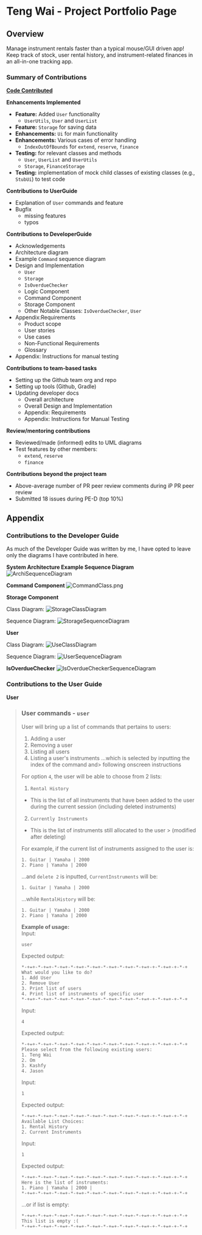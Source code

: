 # Teng Wai - Project Portfolio Page

## Overview

Manage instrument rentals faster than a typical mouse/GUI driven app! Keep track of stock, user rental history, and
instrument-related finances in an all-in-one tracking app.

### Summary of Contributions

[**Code Contributed**](https://nus-cs2113-ay2425s2.github.io/tp-dashboard/?search=&sort=groupTitle&sortWithin=title&timeframe=commit&mergegroup=&groupSelect=groupByRepos&breakdown=true&checkedFileTypes=docs~functional-code~test-code~other&since=2025-02-21&tabOpen=true&tabType=authorship&tabAuthor=adoorknob&tabRepo=AY2425S2-CS2113-W11-1/tp%5Bmaster%5D&authorshipIsMergeGroup=false&authorshipFileTypes=docs~functional-code~test-code~other&authorshipIsBinaryFileTypeChecked=false&authorshipIsIgnoredFilesChecked=false)

**Enhancements Implemented**

* **Feature:** Added `User` functionality
    * `UserUtils`, `User` and `UserList`
* **Feature:** `Storage` for saving data
* **Enhancements:** `Ui` for main functionality
* **Enhancements:** Various cases of error handling
  * `IndexOutOfBounds` for `extend`, `reserve`, `finance`
* **Testing:** for relevant classes and methods
    * `User`, `UserList` and `UserUtils`
    * `Storage`, `FinanceStorage`
* **Testing:** implementation of mock child classes of existing classes (e.g., `StubUi`) to test code

**Contributions to UserGuide**

* Explanation of `User` commands and feature
* Bugfix 
  * missing features
  * typos

**Contributions to DeveloperGuide**

* Acknowledgements
* Architecture diagram
* Example `Command` sequence diagram
* Design and Implementation
  * `User`
  * `Storage`
  * `IsOverdueChecker`
  * Logic Component
  * Command Component
  * Storage Component
  * Other Notable Classes: `IsOverdueChecker`, `User`
* Appendix:Requirements
  * Product scope
  * User stories
  * Use cases
  * Non-Functional Requirements
  * Glossary
* Appendix: Instructions for manual testing

**Contributions to team-based tasks**

* Setting up the Github team org and repo
* Setting up tools (Github, Gradle)
* Updating developer docs
    * Overall architecture
    * Overall Design and Implementation
    * Appendix: Requirements
    * Appendix: Instructions for Manual Testing

**Review/mentoring contributions**

* Reviewed/made (informed) edits to UML diagrams
* Test features by other members:
  * `extend`, `reserve`
  * `finance`

**Contributions beyond the project team**

* Above-average number of PR peer review comments during iP PR peer review
* Submitted 18 issues during PE-D (top 10%)

## Appendix

### Contributions to the Developer Guide

As much of the Developer Guide was written by me, I have opted to leave only the diagrams I have contributed in here.

**System Architecture Example Sequence Diagram**
![ArchiSequenceDiagram](../uml-diagrams/command/ArchiSequenceDiagram.png)

**Command Component**
![CommandClass.png](../uml-diagrams/command/CommandClass-0.png)

**Storage Component**

Class Diagram:
![StorageClassDiagram](../uml-diagrams/storage/StorageClassDiagram.png)

Sequence Diagram:
![StorageSequenceDiagram](../uml-diagrams/storage/StorageSequenceDiagram.png)

**User**

Class Diagram:
![UseClassDiagram](../uml-diagrams/user/UserClassDiagram.png)

Sequence Diagram:
![UserSequenceDiagram](../uml-diagrams/user/UserSequenceDiagram.png)

**IsOverdueChecker**
![IsOverdueCheckerSequenceDiagram](../uml-diagrams/scheduler/IsOverdueCheckerSequenceDiagram.png)

### Contributions to the User Guide

**User**

> ### User commands - `user`
> 
> User will bring up a list of commands that pertains to users:
> 
> 1. Adding a user
> 2. Removing a user
> 3. Listing all users
> 4. Listing a user's instruments
>    ...which is selected by inputting the index of the command and>  following onscreen instructions
> 
> For option `4`, the user will be able to choose from 2 lists:
> 
> 1. `Rental History`
> * This is the list of all instruments that have been added to the user during the current session (including deleted
>   instruments)
> 2. `Currently Instruments`
> * This is the list of instruments still allocated to the user > (modified after deleting)
> 
> For example, if the current list of instruments assigned to the user is:
> 
> ```
> 1. Guitar | Yamaha | 2000
> 2. Piano | Yamaha | 2000
> ```
> 
> ...and `delete 2` is inputted,
> `CurrentInstruments` will be:
> 
> ```
> 1. Guitar | Yamaha | 2000
> ```
> 
> ...while `RentalHistory` will be:
> 
> ```
> 1. Guitar | Yamaha | 2000
> 2. Piano | Yamaha | 2000
> ```
> 
> **Example of usage:** \
> Input:
> 
> ```
> user
> ```
> 
> Expected output:
> 
> ```
> *-+=+-*-+=+-*-+=+-*-+=+-*-+=+-*-+=+-*-+=+-*-+=+-+-*-+=+-+-*-+
> What would you like to do?
> 1. Add User
> 2. Remove User
> 3. Print list of users
> 4. Print list of instruments of specific user
> *-+=+-*-+=+-*-+=+-*-+=+-*-+=+-*-+=+-*-+=+-*-+=+-+-*-+=+-+-*-+
> ```
> 
> Input:
> 
> ```
> 4
> ```
> 
> Expected output:
> 
> ```
> *-+=+-*-+=+-*-+=+-*-+=+-*-+=+-*-+=+-*-+=+-*-+=+-+-*-+=+-+-*-+
> Please select from the following existing users:
> 1. Teng Wai
> 2. Om
> 3. Kashfy
> 4. Jason
> ```
> 
> Input:
> 
> ```
> 1
> ```
> 
> Expected output:
> 
> ```
> *-+=+-*-+=+-*-+=+-*-+=+-*-+=+-*-+=+-*-+=+-*-+=+-+-*-+=+-+-*-+
> Available List Choices:
> 1. Rental History
> 2. Current Instruments
> ```
> 
> Input:
> 
> ```
> 1
> ```
> 
> Expected output:
> 
> ```
> *-+=+-*-+=+-*-+=+-*-+=+-*-+=+-*-+=+-*-+=+-*-+=+-+-*-+=+-+-*-+
> Here is the list of instruments:
> 1. Piano | Yamaha | 2000 | 
> *-+=+-*-+=+-*-+=+-*-+=+-*-+=+-*-+=+-*-+=+-*-+=+-+-*-+=+-+-*-+
> ```
> 
> ...or if list is empty:
> 
> ```
> *-+=+-*-+=+-*-+=+-*-+=+-*-+=+-*-+=+-*-+=+-*-+=+-+-*-+=+-+-*-+
> This list is empty :(
> *-+=+-*-+=+-*-+=+-*-+=+-*-+=+-*-+=+-*-+=+-*-+=+-+-*-+=+-+-*-+
> ```

